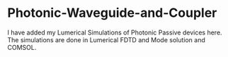 # Photonic-Waveguide-and-Coupler
I have added my Lumerical Simulations of Photonic Passive devices here. The simulations are done in Lumerical FDTD and Mode solution and COMSOL.
